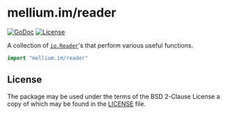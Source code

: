 # mellium.im/reader

[![GoDoc](https://godoc.org/mellium.im/reader?status.svg)](https://godoc.org/mellium.im/reader)
[![License](https://img.shields.io/badge/license-FreeBSD-blue.svg)](https://opensource.org/licenses/BSD-2-Clause)

A collection of [`io.Reader`][ioreader]'s that perform various useful functions.

```go
import "mellium.im/reader"
```

## License

The package may be used under the terms of the BSD 2-Clause License a copy of
which may be found in the [LICENSE][LICENSE] file.

[ioreader]: https://godoc.org/io#Reader
[LICENSE]: ./LICENSE
